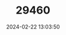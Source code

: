 ---
title: "29460"
category: "Eliurus grandidieri"
draft: false
date: 2024-02-22 13:03:50
languages:
  English: ["Grandidier's Tuft-tailed Rat"]
---